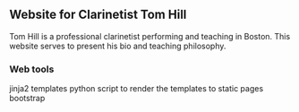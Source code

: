 ## Website for Clarinetist Tom Hill

Tom Hill is a professional clarinetist performing and teaching in Boston. This website serves to present his bio and teaching philosophy.

### Web tools

jinja2 templates
python script to render the templates to static pages
bootstrap
